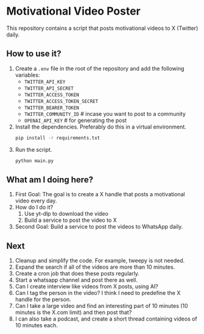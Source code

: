 # Motivational Video Poster
This repository contains a script that posts motivational videos to X (Twitter) daily.

## How to use it?
1. Create a `.env` file in the root of the repository and add the following variables:
    - `TWITTER_API_KEY`
    - `TWITTER_API_SECRET`
    - `TWITTER_ACCESS_TOKEN`
    - `TWITTER_ACCESS_TOKEN_SECRET`
    - `TWITTER_BEARER_TOKEN`
    - `TWITTER_COMMUNITY_ID` # incase you want to post to a community
    - `OPENAI_API_KEY` # for generating the post
2. Install the dependencies. Preferably do this in a virtual environment.
    ```bash
    pip install -r requirements.txt
    ```
3. Run the script.
    ```bash
    python main.py
    ```

## What am I doing here?
1. First Goal: The goal is to create a X handle that posts a motivational video every day.
2. How do I do it?
    1. Use yt-dlp to download the video
    1. Build a service to post the video to X
3. Second Goal: Build a service to post the videos to WhatsApp daily.


## Next
1. Cleanup and simplify the code. For example, tweepy is not needed.
2. Expand the search if all of the videos are more than 10 minutes.
3. Create a cron job that does these posts regularly.
4. Start a whatsapp channel and post there as well.
4. Can I create interview like videos from X posts, using AI?
5. Can I tag the person in the video? I think I need to predefine the X handle for the person.
6. Can I take a large video and find an interesting part of 10 minutes (10 minutes is the X.com limit) and then post that?
7. I can also take a podcast, and create a short thread containing videos of 10 minutes each.
